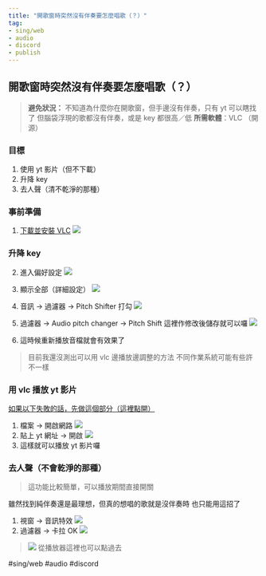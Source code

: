 ```yaml
---
title: "開歌窗時突然沒有伴奏要怎麼唱歌（？）"
tag: 
- sing/web
- audio
- discord
- publish
---
```


## 開歌窗時突然沒有伴奏要怎麼唱歌（？）
>**避免狀況：**
>不知道為什麼你在開歌窗，但手邊沒有伴奏，只有 yt 可以瞎找了
>但腦袋浮現的歌都沒有伴奏，或是 key 都很高／低
>**所需軟體**：VLC （開源）


### 目標

1. 使用 yt 影片（但不下載）
2. 升降 key
3. 去人聲（清不乾淨的那種）


### 事前準備
1. [下載並安裝 VLC](https://www.videolan.org/vlc/)
![](https://i.imgur.com/dSBmbEG.png)


### 升降 key 
2. 進入偏好設定
![](https://i.imgur.com/qpzSlyl.png)

3. 顯示全部（詳細設定）
![](https://i.imgur.com/iKXbO5N.png)

4. 音訊 -> 過濾器 -> Pitch Shifter 打勾
![](https://i.imgur.com/EnQ8t3e.png)

5. 過濾器 -> Audio pitch changer -> Pitch Shift
這裡作修改後儲存就可以囉
![](https://i.imgur.com/M6clH1M.png)

6. 這時候重新播放音檔就會有效果了


>目前我還沒測出可以用 vlc 邊播放邊調整的方法
>不同作業系統可能有些許不一樣

### 用 vlc 播放 yt 影片
[如果以下失敗的話，先做這個部分（這裡點開）](Audio/如果以下失敗的話，先做這個部分（這裡點開）.md)

1. 檔案 -> 開啟網路
![](https://i.imgur.com/qhYLVnM.png)
2. 貼上 yt 網址 -> 開啟
![](https://i.imgur.com/sBCO6Mx.png)
3. 這樣就可以播放 yt 影片囉

### 去人聲（不會乾淨的那種）
>這功能比較簡單，可以播放期間直接開關

雖然找到純伴奏還是最理想，但真的想唱的歌就是沒伴奏時
也只能用這招了

1. 視窗 -> 音訊特效
![](https://i.imgur.com/XOdqRme.png)
2. 過濾器 -> 卡拉 OK
![](https://i.imgur.com/ZeJexKe.png)

>![](https://i.imgur.com/cKuMt0l.png)
>從播放器這裡也可以點過去






#sing/web #audio #discord